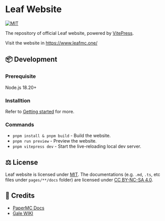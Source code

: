 # Leaf Website
[![MIT](https://img.shields.io/badge/License-MIT-lightgrey.svg?style=flat-square)](LICENSE)

The repository of official Leaf website, powered by [VitePress](https://vitepress.dev/).

Visit the website in https://www.leafmc.one/

## 📦 Development

### Prerequisite
Node.js 18.20+

### Installtion
Refer to [Getting started](https://vitepress.dev/guide/getting-started/) for more.

### Commands
* `pnpm install & pnpm build` - Build the website.
* `pnpm run preview` - Preview the website.
* `pnpm vitepress dev` - Start the live-reloading local dev server.

## ⚖️ License
Leaf website is licensed under [MIT](LICENSE). The documentations (e.g. `.md`, `.ts`, etc files under `pages/**/docs` folder) are licensed under [CC BY-NC-SA 4.0](http://creativecommons.org/licenses/by-nc-sa/4.0/).

## 📜 Credits
- [PaperMC Docs](https://docs.papermc.io/paper)
- [Gale WIKI](https://github.com/GaleMC/Gale/wiki)
